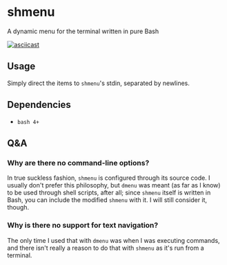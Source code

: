 # shmenu

A dynamic menu for the terminal written in pure Bash

[![asciicast](https://asciinema.org/a/232466.svg)](https://asciinema.org/a/232466)

## Usage

Simply direct the items to `shmenu`'s stdin, separated by newlines.

## Dependencies

- `bash 4+`

## Q&A

### Why are there no command-line options?

In true suckless fashion, `shmenu` is configured through its source code. I usually don't prefer this philosophy, but `dmenu` was meant (as far as I know) to be used through shell scripts, after all; since `shmenu` itself is written in Bash, you can include the modified `shmenu` with it. I will still consider it, though.

### Why is there no support for text navigation?

The only time I used that with `dmenu` was when I was executing commands, and there isn't really a reason to do that with `shmenu` as it's run from a terminal.
